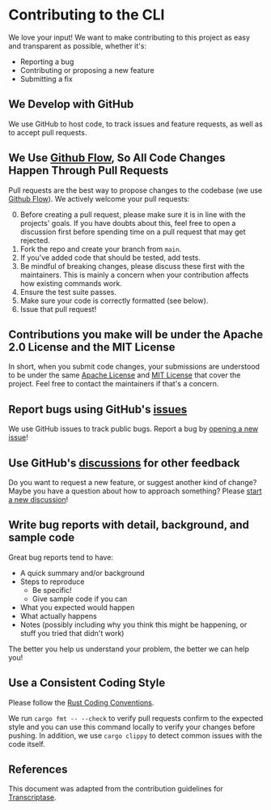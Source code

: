 # Contributing to the CLI

We love your input! We want to make contributing to this project as easy and
transparent as possible, whether it's:

- Reporting a bug
- Contributing or proposing a new feature
- Submitting a fix

## We Develop with GitHub

We use GitHub to host code, to track issues and feature requests, as well as to
accept pull requests.

## We Use [Github Flow](https://docs.github.com/en/get-started/quickstart/github-flow), So All Code Changes Happen Through Pull Requests

Pull requests are the best way to propose changes to the codebase (we use
[Github Flow](https://docs.github.com/en/get-started/quickstart/github-flow)).
We actively welcome your pull requests:

0. Before creating a pull request, please make sure it is in line with the
   projects' goals. If you have doubts about this, feel free to open a
   discussion first before spending time on a pull request that may get
   rejected.
1. Fork the repo and create your branch from `main`.
2. If you've added code that should be tested, add tests.
3. Be mindful of breaking changes, please discuss these first with the
   maintainers. This is mainly a concern when your contribution affects how
   existing commands work.
4. Ensure the test suite passes.
5. Make sure your code is correctly formatted (see below).
6. Issue that pull request!

## Contributions you make will be under the Apache 2.0 License and the MIT License

In short, when you submit code changes, your submissions are understood to be
under the same [Apache License](LICENSE-APACHE) and [MIT License](LICENSE-MIT)
that cover the project. Feel free to contact the maintainers if that's a
concern.

## Report bugs using GitHub's [issues](https://github.com/fiberplane/fp/issues)

We use GitHub issues to track public bugs. Report a bug by
[opening a new issue](https://github.com/fiberplane/fp/issues/new)!

## Use GitHub's [discussions](https://github.com/fiberplane/fp/discussions) for other feedback

Do you want to request a new feature, or suggest another kind of change? Maybe
you have a question about how to approach something? Please
[start a new discussion](https://github.com/fiberplane/fp/discussions/new)!

## Write bug reports with detail, background, and sample code

Great bug reports tend to have:

- A quick summary and/or background
- Steps to reproduce
  - Be specific!
  - Give sample code if you can
- What you expected would happen
- What actually happens
- Notes (possibly including why you think this might be happening, or stuff you
  tried that didn't work)

The better you help us understand your problem, the better we can help you!

## Use a Consistent Coding Style

Please follow the [Rust Coding Conventions](https://rustc-dev-guide.rust-lang.org/conventions.html).

We run `cargo fmt -- --check` to verify pull requests confirm to the expected
style and you can use this command locally to verify your changes before
pushing. In addition, we use `cargo clippy` to detect common issues with the
code itself.

## References

This document was adapted from the contribution guidelines for
[Transcriptase](https://gist.github.com/briandk/3d2e8b3ec8daf5a27a62).
